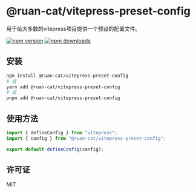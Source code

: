 # @ruan-cat/vitepress-preset-config

用于给大多数的vitepress项目提供一个预设的配置文件。

<!-- automd:badges color="yellow" name="@ruan-cat/vitepress-preset-config" -->

[![npm version](https://img.shields.io/npm/v/@ruan-cat/vitepress-preset-config?color=yellow)](https://npmjs.com/package/@ruan-cat/vitepress-preset-config)
[![npm downloads](https://img.shields.io/npm/dm/@ruan-cat/vitepress-preset-config?color=yellow)](https://npm.chart.dev/@ruan-cat/vitepress-preset-config)

<!-- /automd -->

## 安装

```bash
npm install @ruan-cat/vitepress-preset-config
# 或
yarn add @ruan-cat/vitepress-preset-config
# 或
pnpm add @ruan-cat/vitepress-preset-config
```

## 使用方法

```typescript
import { defineConfig } from "vitepress";
import { config } from "@ruan-cat/vitepress-preset-config";

export default defineConfig(config);
```

## 许可证

MIT
